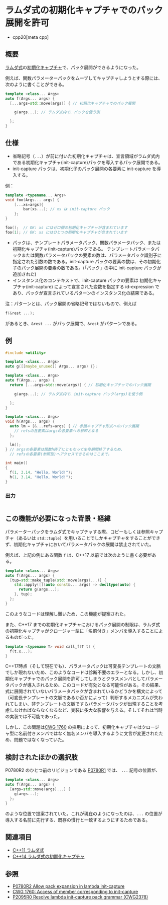 # ラムダ式の初期化キャプチャでのパック展開を許可
* cpp20[meta cpp]

## 概要
[ラムダ式](/lang/cpp11/lambda_expressions.md)の[初期化キャプチャ](../cpp14/initialize_capture.md)で、パック展開ができるようになった。

例えば、関数パラメーターパックをムーブしてキャプチャしようとする際には、次のように書くことができる。

```cpp
template <class... Args>
auto f(Args... args) {
  [...args=std::move(args)] { // 初期化キャプチャでのパック展開

    g(args...); // ラムダ式内で、パックを使う例

  };
}
```

## 仕様

- 省略記号（`...`）が前に付いた初期化キャプチャは、宣言領域がラムダ式内である初期化キャプチャ(init-capture)パックを導入するパック展開である。
- init-capture パックは、初期化子のパック展開の各要素に init-capture を導入する。

例：

```cpp
template <typename... Args>
void foo(Args... args) {
    [...xs=args]{
        bar(xs...); // xs は init-capture パック
    };
}

foo();  // OK: xs にはゼロ個の初期化キャプチャが含まれています
foo(1); // OK: xs にはひとつの初期化キャプチャが含まれています
```

- パックは、テンプレートパラメータパック、関数パラメータパック、または初期化キャプチャ(init-capture)パックである。 テンプレートパラメータパックまたは関数パラメータパックの要素の数は、パラメータパック識別子に指定された引数の数である。init-capture パックの要素の数は、その初期化子のパック展開の要素の数である。(「パック」の中に init-capture パックが追加された)
- インスタンス化のコンテキストで、init-capture パックの要素は 初期化キャプチャ(init-capture) によって宣言された変数を指定する id-expression であり、パックが宣言されているパターンのインスタンス化の結果である。

注：パターンとは、パック展開の省略記号ではないもので、例えば

```cpp
f(&rest ...);
```

があるとき、`&rest ...` がパック展開で、`&rest` がパターンである。

## 例
```cpp example
#include <utility>

template <class... Args>
auto g([[maybe_unused]] Args... args) {};

template <class... Args>
auto f(Args... args) {
  return [...args=std::move(args)] { // 初期化キャプチャでのパック展開

    g(args...); // ラムダ式内で、init-capture パック(args)を使う例

  };
}

template <class... Args>
void h(Args... args) {
  auto lm = [&...refs=args] { // 参照キャプチャ形式へのパック展開
    // refsの各要素はargsの各要素への参照となる
  };

  lm();
} // argsの各要素は関数h終了にともなって生存期間終了するため、
  // refsの各要素(参照型)へアクセスできるのはここまで。

int main()
{
  f(1, 3.14, "Hello, World!");
  h(1, 3.14, "Hello, World!");
}
```

### 出力
```
```


## この機能が必要になった背景・経緯

パラメーターパックをラムダ式でキャプチャする際、コピーもしくは参照キャプチャ（あるいは `std::tuple`）を用いることでしかキャプチャをすることができず、初期化キャプチャにおいてパラメータパックの展開は禁止されていた。

例えば、上記の例にある関数 `f` は、C++17 以前では次のように書く必要がある。

```cpp
template <class... Args>
auto f(Args... args) {
  [tup=std::make_tuple(std::move(args)...)] {
    std::apply([](auto const&... args) -> decltype(auto) {
      return g(args...);
    }, tup);
  };
}
```

このようなコードは理解し難いため、この機能が提案された。

また、C++17 までの初期化キャプチャにおけるパック展開の制限は、ラムダ式の初期化キャプチャがクロージャー型に「名前付き」メンバを導入することによるものだった。

```cpp
template <typename T> void call_f(T t) {
  f(t.x...);
}
```

C++17時点（そして現在でも）、パラメータパックは可変長テンプレートの文脈でしか現れないため、このようなコードは診断不要のエラーとなる。しかし、初期化キャプチャでのパック展開を許可してしまうとクラスメンバとしてパラメータパックが導入されるため、このコードが有効となる可能性がある。その結果、式に展開されていないパラメータパックが含まれているかどうかを構文によって（可変長テンプレートの文脈であるか否かによって）判断するメカニズムが失われてしまい、非テンプレートの文脈ですらパラメータパックが出現することを考慮しなければならなくなるなど、実装に多大な影響を与える。そしてそれは当時の実装では不可能であった。

しかし、この問題は[CWG 1760](http://www.open-std.org/jtc1/sc22/wg21/docs/cwg_defects.html#1760) の採用によって、初期化キャプチャはクロージャ型に名前付きメンバではなく無名メンバを導入するように文言が変更されたため、問題ではなくなっていた。

## 検討されたほかの選択肢
P0780R2 のひとつ前のリビジョンである [P0780R1](http://www.open-std.org/jtc1/sc22/wg21/docs/papers/2017/p0780r1.html) では、 `...` 記号の位置が、

```cpp
template <class... Args>
auto f(Args... args) {
  [args=std::move(args)...] {
    g(args...);
  };
}
```

のような位置で提案されていた。これが現在のようになったのは、`...` の位置が導入する名前に先行する、既存の慣行と一致するようにするためである。

## 関連項目
- [C++11 ラムダ式](/lang/cpp11/lambda_expressions.md)
- [C++14 ラムダ式の初期化キャプチャ](../cpp14/initialize_capture.md)

## 参照
- [P0780R2 Allow pack expansion in lambda init-capture](http://www.open-std.org/jtc1/sc22/wg21/docs/papers/2018/p0780r2.html)
- [CWG 1760: Access of member corresponding to init-capture](http://www.open-std.org/jtc1/sc22/wg21/docs/cwg_defects.html#1760)
- [P2095R0 Resolve lambda init-capture pack grammar (CWG2378)](http://www.open-std.org/jtc1/sc22/wg21/docs/papers/2020/p2095r0.html)
